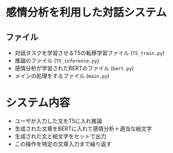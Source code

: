 # 感情分析を利用した対話システム

## ファイル
- 対話タスクを学習させるT5の転移学習ファイル (`T5_train.py`)
- 推論のファイル (`T5_inference.py`)
- 感情分析が学習されたBERTのファイル (`bert.py`)
- メインの処理をするファイル (`main.py`)

# システム内容
- ユーザが入力した文をT5に入れ推論
- 生成された文章をBERTに入れて感情分析＋適当な絵文字
- 生成された文と絵文字をセットで出力
- この操作を特定の文章入力まで繰り返す

